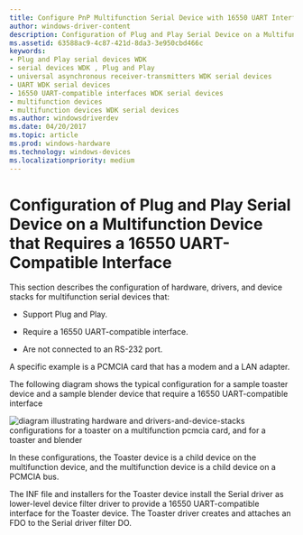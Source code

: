 ```yaml
---
title: Configure PnP Multifunction Serial Device with 16550 UART Interface
author: windows-driver-content
description: Configuration of Plug and Play Serial Device on a Multifunction Device that Requires a 16550 UART-Compatible Interface
ms.assetid: 63588ac9-4c87-421d-8da3-3e950cbd466c
keywords:
- Plug and Play serial devices WDK
- serial devices WDK , Plug and Play
- universal asynchronous receiver-transmitters WDK serial devices
- UART WDK serial devices
- 16550 UART-compatible interfaces WDK serial devices
- multifunction devices
- multifunction devices WDK serial devices
ms.author: windowsdriverdev
ms.date: 04/20/2017
ms.topic: article
ms.prod: windows-hardware
ms.technology: windows-devices
ms.localizationpriority: medium
---
```


# Configuration of Plug and Play Serial Device on a Multifunction Device that Requires a 16550 UART-Compatible Interface





This section describes the configuration of hardware, drivers, and device stacks for multifunction serial devices that:

-   Support Plug and Play.

-   Require a 16550 UART-compatible interface.

-   Are not connected to an RS-232 port.

A specific example is a PCMCIA card that has a modem and a LAN adapter.

The following diagram shows the typical configuration for a sample toaster device and a sample blender device that require a 16550 UART-compatible interface

![diagram illustrating hardware and drivers-and-device-stacks configurations for a toaster on a multifunction pcmcia card, and for a toaster and blender](images/ser4.png)

In these configurations, the Toaster device is a child device on the multifunction device, and the multifunction device is a child device on a PCMCIA bus.

The INF file and installers for the Toaster device install the Serial driver as lower-level device filter driver to provide a 16550 UART-compatible interface for the Toaster device. The Toaster driver creates and attaches an FDO to the Serial driver filter DO.

 

 




